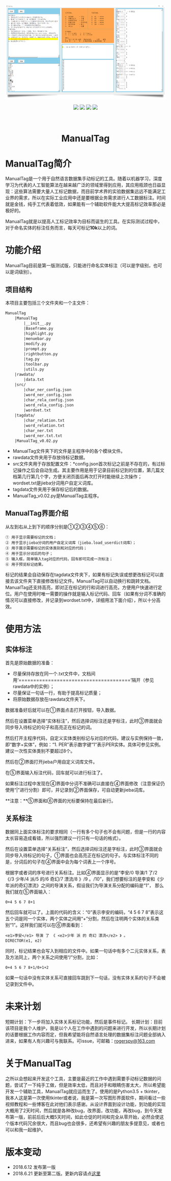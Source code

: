 ![](https://github.com/Rogerspy/ManualTag/blob/master/img/3.PNG)

<p align="center">
<a href="https://github.com/Rogerspy/ManualTag"><img src="https://img.shields.io/badge/release-v0.02-brightgreen.svg"></a>
<a href="https://github.com/Rogerspy/ManualTag"><img src="https://img.shields.io/badge/Python-v3.5.2-brightgreen.svg"></a>
<a href="https://github.com/Rogerspy/ManualTag"><img src="https://img.shields.io/badge/tkinter-v8.6-brightgreen.svg"></a>
<a href="https://github.com/Rogerspy/ManualTag"><img src="https://img.shields.io/badge/jieba-v0.39-brightgreen.svg"></a>
</p>
<br>

<h1 align="center"> ManualTag </h1>

# ManualTag简介

ManualTag是一个用于自然语言数据集手动标记的工具。随着以机器学习，深度学习为代表的人工智能算法在越来越广泛的领域里得到应用，其应用瓶颈也日益显现：这些算法需要大量人工标记数据，而目前学术界的实验数据集远远不能满足工业界的需求，所以在实际工业应用中还是要根据业务需求进行人工数据标注。时间就是金钱，纯手工代表着低效，如果能有一个辅助软件能大大提高标记效率那必是极好的。

ManualTag就是以提高人工标记效率为目标而诞生的工具。在实际测试过程中，对于命名实体的标注任务而言，每天可标记**10k**以上的词。
    
# 功能介绍

ManualTag目前是第一版测试版，只能进行命名实体标注（可以是字级别，也可以是词级别）。

## 项目结构

本项目主要包括三个文件夹和一个主文件：

    ManualTag
        |ManualTag
            |__init__.py
            |Baseframe.py
            |highlight.py
            |menuebar.py
            |modify.py
            |prompt.py
            |rightbutton.py
            |tag.py
            |toolbar.py
            |utils.py
        |rawdata/
            |data.txt
        |src/
            |char_ner_config.json
            |word_ner_config.json
            |char_rela_config.json
            |word_rela_config.json
            |wordset.txt
        |tagdata/
            |char_relation.txt
            |word_relation.txt
            |char_ner.txt
            |word_ner.txt.txt
        |ManualTag_v0.02.py

- ManualTag文件夹下的文件是主程序中的各个模块文件。
- rawdata文件夹用于存放待标记数据。
- src文件夹用于存放配置文件：\*config.json首次标记之前是不存在的，有过标记操作之后会自动生成。其主要作用是用于记录目前标记到的位置，第几篇文档第几行第几个字，方便关闭页面后再次打开时能继续上次操作；wordset.txt是jieba分词用户自定义词库。
- tagdata文件夹用于保存标记后的数据。
- ManualTag_v0.02.py是ManualTag主程序。

## ManualTag界面介绍

从左到右从上到下的顺序分别是①②③④⑤⑥：

    ① 用于显示需要标记的文档；
    ② 用于显示jieba分词的用户自定义词库（jieba.load_userdict词库）；
    ③ 用于展示需要标记的实体类别和对应的代码；
    ④ 用于显示分词后的句子；
    ⑤ 输入框，简单输入tag对应的代码，回车即可完成一次标注；
    ⑥ 用于预览标记结果。

标记的结果会自动保存在tagdata文件夹下，如果有标记失误或想更改标记可以直接去该文件夹下直接修改标记文件。ManualTag可以自动换行和跳转文档。ManualTag还支持高亮，即对正在标记的行和词进行高亮，方便用户快速进行定位。用户在使用时唯一需要的操作就是输入标记代码、回车（如果有分词不准确的情况可以直接修改，并记录到wordset.txt中，详细用法下面介绍），所以十分高效。

# 使用方法

## 实体标注

首先是原始数据的准备：
- 尽量保持存放在同一个.txt文件中，文档间用‘======================================’隔开（参见rawdata中的实例）；
- 尽量保证一句话一行，有助于提高标记质量；
- 将原始数据存放在rawdata文件夹下。

数据准备好后就可以在①界面点击打开按钮，导入数据。

然后在设置菜单选择“实体标注”，然后选择词标注还是字标注，此时③界面就会同步导入待标记的句子和高亮正在标记的词。

然后打开主程序代码，自定义实体类别标记与对应的代码，建议与实例保持一致，即“数字+实体”，例如：“1. PER”表示数字键“1”表示PER实体。具体可参见实例。建议一次性实体类别不要超过8个。

然后在②界面打开jieba户用自定义词库文件。

在⑤界面输入标注代码，回车就可以进行标注了。

如果标注过程中发现在④界面中分词不准确可以直接在④界面修改（注意保证仍使用“|”进行分割）即可，并记录到②界面保存，可自动更新jieba词库。

**注意：**⑤界面和⑥界面的光标要保持在最后新行。

## 关系标注

数据同上面实体标注的要求相同（一行有多个句子也不会有问题，但是一行的内容太长容易造成看错，所以强烈建议一行只有一句话的格式）。

然后在设置菜单选择“关系标注”，然后选择词标注还是字标注，此时③界面就会同步导入待标记的句子，①界面也会高亮正在标记的句子。与实体标注不同的是，分词后的句子在④界面中会为每个词表上一个序号。

根据字或者词的序号进行关系标注。比如④界面显示的是“李安/0 导演/1 了/2 《/3 少年/4 派/5 的/6 奇幻/7 漂流/8 》/9 。/10”，我们想要标注的是李安和《少年派的奇幻漂流》之间的导演关系，假设我们为导演关系分配的编码是“1”， 那么我们就在⑤界面输入：
```
0+4 5 6 7 8+1
```
然后回车就可以了。上面的代码的含义：“0”表示李安的编码，“4 5 6 7 8”表示这五个词是同一个实体，两个实体之间用“+”分割，然后在注明两个实体的关系类别“1”。这样我们就可以在⑥界面看到：
```
<e1>李安</e1> 导演 了 《 <e2>少年 派 的 奇幻 漂流</e2> 》 。
DIRECTOR(e1, e2)
```
同时，标记结果也会写入到相应的文件中。如果一句话中有多个二元实体关系，表及方法同上，两个关系之间使用“/”分割，比如：
```
0+4 5 6 7 8+1/0+1+2
```
如果一句话中没有实体关系可直接回车跳到下一句话，没有实体关系的句子不会被记录到文件中。

# 未来计划

短期计划：下一步将加入实体关系标记功能，然后是事件标记。
长期计划：目前该项目是我个人维护，我是以个人在工作中遇到的问题来进行开发，所以长期计划的话要根据工作内容而定，但我希望能将自然语言处理的数据集标注问题全部纳入进来，如果有人有兴趣可与我联系。可issue，可邮箱：rogerspy@163.com

# 关于ManualTag

之所以会想起来开发这个工具，主要是最近的工作中遇到需要手动标记数据的问题，尝试了一下纯手工做，但是效率太低，而且对手和眼睛伤害太大，所以希望能开发一个辅助工具，ManualTag就应运而生了。使用的是Python3.5 + tkinter，我本人这是第一次使用tkinter或者说，我是第一次写图形界面软件，期间看过一些视频教程和一些博客在此对他们表示感谢。从设计界面到设计功能，到功能的实现大概用了2天时间，然后就是各种改bug，改界面，改功能，再改bug，到今天发布第一版，前前后后大概5天时间，如此仓促的时间和完全从零开始，必然会使这个版本代码冗余很大，而且bug也会很多，还希望有兴趣的朋友多提意见，或者也可以和我一起维护。

# 版本变动

- 2018.6.12 发布第一版
- 2018.6.21 更新至第二版。更新内容请点[这里](https://github.com/Rogerspy/ManualTag/tree/master/change_logs)
